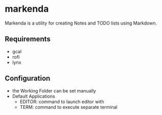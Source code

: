 # markenda
Markenda is a utility for creating Notes and TODO lists using Markdown.

## Requirements
* gcal
* rofi
* lynx
  
## Configuration
* the Working Folder can be set manually
* Default Applications
  * EDITOR: command to launch editor with
  * TERM: command to execute separate terminal